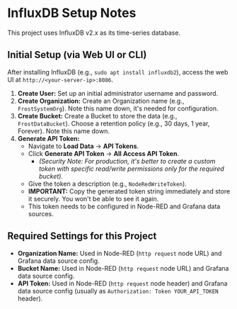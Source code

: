 # InfluxDB Setup Notes

This project uses InfluxDB v2.x as its time-series database.

## Initial Setup (via Web UI or CLI)

After installing InfluxDB (e.g., `sudo apt install influxdb2`), access the web UI at `http://<your-server-ip>:8086`.

1.  **Create User:** Set up an initial administrator username and password.
2.  **Create Organization:** Create an Organization name (e.g., `FrostSystemOrg`). Note this name down, it's needed for configuration.
3.  **Create Bucket:** Create a Bucket to store the data (e.g., `FrostDataBucket`). Choose a retention policy (e.g., 30 days, 1 year, Forever). Note this name down.
4.  **Generate API Token:**
    *   Navigate to **Load Data** -> **API Tokens**.
    *   Click **Generate API Token** -> **All Access API Token**.
        *   *(Security Note: For production, it's better to create a custom token with specific read/write permissions only for the required bucket).*
    *   Give the token a description (e.g., `NodeRedWriteToken`).
    *   **IMPORTANT:** Copy the generated token string immediately and store it securely. You won't be able to see it again.
    *   This token needs to be configured in Node-RED and Grafana data sources.

## Required Settings for this Project

*   **Organization Name:** Used in Node-RED (`http request` node URL) and Grafana data source config.
*   **Bucket Name:** Used in Node-RED (`http request` node URL) and Grafana data source config.
*   **API Token:** Used in Node-RED (`http request` node header) and Grafana data source config (usually as `Authorization: Token YOUR_API_TOKEN` header).